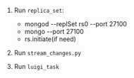 1. Run `replica_set`:
    - mongod --replSet rs0 --port 27100
    - mongo --port 27100
    - rs.initiate(if need)
    
2. Run `stream_changes.py`
3. Run `luigi_task`



    
